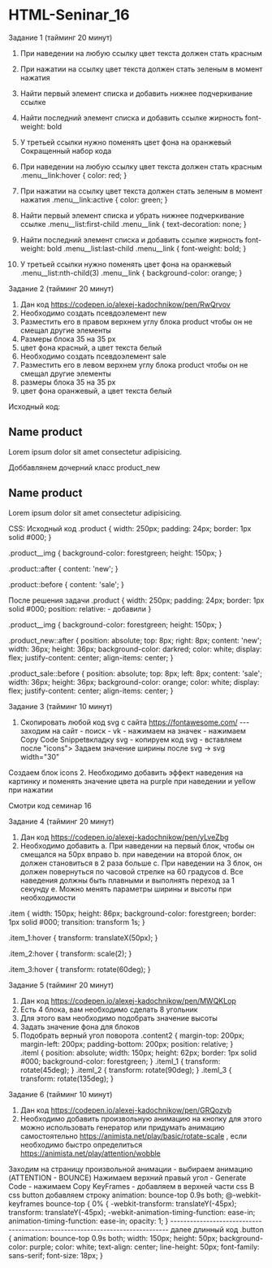 # HTML-Seninar_16
Задание 1 (тайминг 20 минут)
1. При наведении на любую ссылку цвет текста должен стать красным
2. При нажатии на ссылку цвет текста должен стать зеленым в момент нажатия
3. Найти первый элемент списка и добавить нижнее подчеркивание ссылке
4. Найти последний элемент списка и добавить ссылке жирность font-weight: bold
5. У третьей ссылки нужно поменять цвет фона на оранжевый Сокращенный набор кода
 
1. При наведении на любую ссылку цвет текста должен стать красным
.menu__link:hover {
    color: red;
}

2. При нажатии на ссылку цвет текста должен стать зеленым в момент нажатия
.menu__link:active {
    color: green;
}

3. Найти первый элемент списка и убрать нижнее подчеркивание ссылке
.menu__list:first-child .menu__link {
    text-decoration: none;
}

4. Найти последний элемент списка и добавить ссылке жирность font-weight: bold
.menu__list:last-child .menu__link {
    font-weight: bold;
}

5. У третьей ссылки нужно поменять цвет фона на оранжевый 
.menu__list:nth-child(3) .menu__link {
    background-color: orange;
}


Задание 2 (тайминг 20 минут)
1. Дан код https://codepen.io/alexej-kadochnikow/pen/RwQrvov
2. Необходимо создать псевдоэлемент new
3. Разместить его в правом верхнем углу блока product чтобы он не смещал другие элементы
4. Размеры блока 35 на 35 px
5. цвет фона красный, а цвет текста белый
6. Необходимо создать псевдоэлемент sale
7. Разместить его в левом верхнем углу блока product чтобы он не смещал другие элементы
8. размеры блока 35 на 35 px
9. цвет фона оранжевый, а цвет текста белый

Исходный код:
<div class="product">
  <div class="product__img"></div>
  <h2 class="product__name">Name product</h2>
  <p class="product__text">Lorem ipsum dolor sit amet consectetur adipisicing.</p>
</div>

Доббавлянем дочерний класс product_new 
<div class="product product_new">
  <div class="product__img"></div>
  <h2 class="product__name">Name product</h2>
  <p class="product__text">Lorem ipsum dolor sit amet consectetur adipisicing.</p>
</div>

CSS:
Исходный код 
.product {
  width: 250px;
  padding: 24px;
  border: 1px solid #000;
}

.product__img {
  background-color: forestgreen;
  height: 150px;
}

.product::after {
  content: 'new';
}

.product::before {
  content: 'sale';
}

После решения задачи
.product {
  width: 250px;
  padding: 24px;
  border: 1px solid #000;
  position: relative: - добавили
}

.product__img {
  background-color: forestgreen;
  height: 150px;
}

.product_new::after {
    position: absolute;
    top: 8px;
    right: 8px;
    content: 'new';
    width: 36px;
    height: 36px;
    background-color: darkred;
    color: white;
    display: flex;
    justify-content: center;
    align-items: center;
  }
  
  .product_sale::before {
    position: absolute;
    top: 8px;
    left: 8px;
    content: 'sale';
    width: 36px;
    height: 36px;
    background-color: orange;
    color: white;
    display: flex;
    justify-content: center;
    align-items: center;
  }

Задание 3 (тайминг 10 минут)
1. Скопировать любой код svg с сайта https://fontawesome.com/
--- заходим на сайт - поиск - vk - нажимаем на значек - нажимаем Copy Code Snippetвкладку svg - копируем код svg - вставляем после "icons">
Задаем значение ширины после svg -> svg width="30"

Создаем блок icons
2. Необходимо добавить эффект наведения на картинку и поменять значение цвета на 
purple при наведении и yellow при нажатии

Смотри код семинар 16

Задание 4 (тайминг 20 минут)
1. Дан код https://codepen.io/alexej-kadochnikow/pen/yLveZbg
2. Необходимо добавить
a. При наведении на первый блок, чтобы он смещался на 50px вправо
b. при наведении на второй блок, он должен становиться в 2 раза больше
c. При наведении на 3 блок, он должен повернуться по часовой стрелке на 60 градусов
d. Все наведения должны быть плавными и выполнять переход за 1 секунду
e. Можно менять параметры ширины и высоты при необходимости

.item {
    width: 150px;
    height: 86px;
    background-color: forestgreen;
    border: 1px solid #000;
    transition: transform 1s;
  }
  
  .item_1:hover {
    transform: translateX(50px);
  }

  .item_2:hover {
    transform: scale(2);
  }

  .item_3:hover {
    transform: rotate(60deg);
  }

Задание 5 (тайминг 20 минут)
1. Дан код https://codepen.io/alexej-kadochnikow/pen/MWQKLop
2. Есть 4 блока, вам необходимо сделать 8 угольник 
3. Для этого вам необходимо подобрать значение высоты
4. Задать значение фона для блоков
5. Подобрать верный угол поворота
.content2 {
    margin-top: 200px;
    margin-left: 200px;
    padding-bottom: 200px;
    position: relative;
  }  
  .iteml {
    position: absolute;
    width: 150px;
    height: 62px;
    border: 1px solid #000;
    background-color: forestgreen;
  }
  .iteml_1 {
    transform: rotate(45deg);
  }
  .iteml_2 {
    transform: rotate(90deg);
  }
  .iteml_3 {
    transform: rotate(135deg);
  }

Задание 6 (тайминг 10 минут)
1. Дан код https://codepen.io/alexej-kadochnikow/pen/GRQozvb
2. Необходимо добавить произвольную анимацию на кнопку для этого можно 
использовать генератор или придумать анимацию самостоятельно 
https://animista.net/play/basic/rotate-scale  , если необходимо быстро определиться 
https://animista.net/play/attention/wobble

Заходим на страницу произвольной анимации - выбираем анимацию (ATTENTION - BOUNCE)
Нажимаем верхний правый угол - Generate Code - нажимаем Copy KeyFrames - добавляем в верхней части css
В css button добавляем строку animation: bounce-top 0.9s both;
@-webkit-keyframes bounce-top {
    0% {
      -webkit-transform: translateY(-45px);
              transform: translateY(-45px);
      -webkit-animation-timing-function: ease-in;
              animation-timing-function: ease-in;
      opacity: 1;
    }
----------------------------------------------------------------------------- далее длинный код
  .button {
    animation: bounce-top 0.9s both;
    width: 150px;
    height: 50px;
    background-color: purple;
    color: white;
    text-align: center;
    line-height: 50px;
    font-family: sans-serif;
    font-size: 18px;
  }

